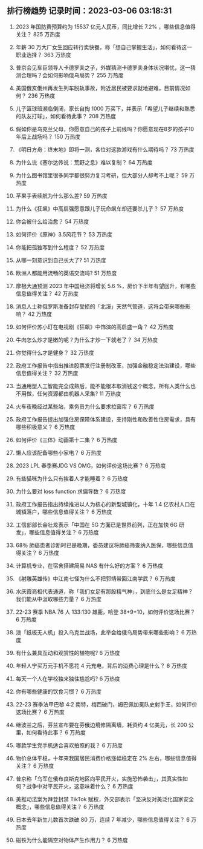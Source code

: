 
## 排行榜趋势 记录时间：2023-03-06 03:18:31
  
  1. 2023 年国防费预算约为 15537 亿元人民币，同比增长 7.2% ，哪些信息值得关注？ 825 万热度
    
  2. 年薪 30 万大厂女生回应转行卖快餐，称「想自己掌握生活」，如何看待这一职业选择？ 363 万热度
    
  3. 普京会见车臣领导人卡德罗夫之子，外媒猜测卡德罗夫身体状况堪忧，这一猜测合理吗？会如何影响俄乌局势？ 255 万热度
    
  4. 美国俄亥俄州再发生列车脱轨事故，附近居民被要求就地避难，目前情况如何？ 236 万热度
    
  5. 儿子篮球班濒临倒闭，家长自掏 1000 万买下，并表示「希望儿子继续和熟悉的队友打球」，如何看待此事？ 208 万热度
    
  6. 假如你是乌克兰父母，你愿意自己的孩子上前线吗？你愿意现在8岁的孩子10年后上战场吗？ 150 万热度
    
  7. 《明日方舟：终末地》即将一测，各位对这款游戏有什么期待吗？ 73 万热度
    
  8. 为什么说《塞尔达传说：荒野之息》难以复制？ 64 万热度
    
  9. 为什么图书馆里很多同学都很努力复习考研，但大部分人却考不上呢？ 59 万热度
    
  10. 苹果手表续航为什么那么差? 59 万热度
    
  11. 为什么《狂飙》中高启强愿意跟儿子玩命飙车却还要杀儿子？ 57 万热度
    
  12. 你会被什么给治愈？ 54 万热度
    
  13. 如何评价《原神》3.5风花节？ 53 万热度
    
  14. 你能把孤独写到什么程度？ 52 万热度
    
  15. 从哪一刻意识到自己长大了? 51 万热度
    
  16. 欧洲人都能用流畅的英语交流吗? 51 万热度
    
  17. 摩根大通预测 2023 年中国经济将增长 5.6 %，房价下半年有望回升，有哪些信息值得关注？ 42 万热度
    
  18. 消息人士称俄罗斯准备封存受损的「北溪」天然气管道，这将会带来哪些影响？ 42 万热度
    
  19. 如何评价苏小玎在电视剧《狂飙》中饰演的高启盛一角？ 42 万热度
    
  20. 牛肉怎么炒才是嫩的呢？为什么才炒一下就老了？ 34 万热度
    
  21. 你觉得什么才是健身？ 32 万热度
    
  22. 政府工作报告中指出推进股票发行注册制改革，加强金融稳定法治建设，哪些信息值得关注？ 32 万热度
    
  23. 当通用型人工智能完全成熟后，能不能根本取消钱这个概念，所有人类什么也不用做，任何资源都由机器人采集? 11 万热度
    
  24. 火车夜晚经过某些站，乘务员为什么要求拉窗帘？ 6 万热度
    
  25. 政府工作报告提出加强住房保障体系建设，支持刚性和改善性住房需求，具有哪些积极意义？ 6 万热度
    
  26. 如何评价《三体》动画第十二集？ 6 万热度
    
  27. 懒人应该配备哪些小家电？ 6 万热度
    
  28. 2023 LPL 春季赛JDG VS OMG，如何评价这场比赛？ 6 万热度
    
  29. 有些猫咪为什么只有挨着人才能睡着？ 6 万热度
    
  30. 为什么要对 loss function 求偏导数？ 6 万热度
    
  31. 政府工作报告指出持续推进以人为核心的新型城镇化，十年 1.4 亿农村人口在城镇落户，哪些信息值得关注？ 6 万热度
    
  32. 工信部部长金壮龙表示「中国在 5G 方面已是世界前列，正在加快 6G 研发」，哪些信息值得关注？ 6 万热度
    
  33. 68％ 肺癌患者诊断时已是晚期，委员建议将肺癌筛查纳入医保，哪些信息值得关注？ 6 万热度
    
  34. 计算机专业，在宿舍搭建简易 NAS 有什么好的方案？ 6 万热度
    
  35. 《射雕英雄传》中江南七怪为什么不把郭靖带回江南学武？ 6 万热度
    
  36. 水庆霞亮相代表通道，称「我们女足有那股精气神」，到底什么是女足精神？我们能从中汲取哪些力量？ 6 万热度
    
  37. 22-23 赛季 NBA 76 人 133:130 雄鹿，哈登 38+9+10，如何评价这场比赛？ 6 万热度
    
  38. 澳「纸板无人机」投入乌克兰战场，此举会给俄乌局势带来哪些影响？ 6 万热度
    
  39. 有什么兼具互动和观赏性的植物呢? 6 万热度
    
  40. 年轻人宁买万元手机不愿花 4 元充电，背后的消费心理是什么？ 6 万热度
    
  41. 每天一个人在学校独来独往尴尬吗? 6 万热度
    
  42. 你有哪些健康的饮食习惯？ 6 万热度
    
  43. 22-23 赛季法甲巴黎 4:2 南特，梅西破门，姆巴佩加冕队史射手王，如何评价这场比赛？ 6 万热度
    
  44. 继波兰之后，芬兰宣布要在芬俄边境修隔离墙，耗资约 4 亿美元，长 200 公里，如何看待此事？ 6 万热度
    
  45. 哪款学生党手机适合喜欢拍照的我？ 6 万热度
    
  46. 物价总体平稳，十年来我国居民消费价格涨幅稳定在 2% 左右，哪些信息值得关注？ 6 万热度
    
  47. 普京称「乌军在俄布良斯克地区向平民开火，实施恐怖袭击」，其真实性如何？战争中对平民开火，这意味着什么？ 6 万热度
    
  48. 美推动法案为拜登封禁 TikTok 赋权，外交部表示「坚决反对美泛化国家安全概念」，哪些信息值得关注？ 6 万热度
    
  49. 日本去年新生儿数首次跌破 80 万，连续 7 年减少，哪些信息值得关注？ 6 万热度
    
  50. 磁铁为什么能隔空对物体产生作用力？ 6 万热度
    